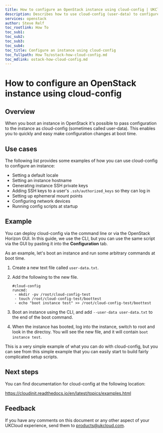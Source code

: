 ```yaml
---
title: How to configure an OpenStack instance using cloud-config | UKCloud Ltd
description: Describes how to use cloud-config (user-data) to configure an OpenStack instance
services: openstack
author: Steve Relf
toc_rootlink: How To
toc_sub1:
toc_sub2:
toc_sub3:
toc_sub4:
toc_title: Configure an instance using cloud-config
toc_fullpath: How To/ostack-how-cloud-config.md
toc_mdlink: ostack-how-cloud-config.md
---
```


# How to configure an OpenStack instance using cloud-config

## Overview

When you boot an instance in OpenStack it's possible to pass configuration to the instance as cloud-config (sometimes called user-data). This enables you to quickly and easy make configuration changes at boot time.

## Use cases

The following list provides some examples of how you can use cloud-config to configure an instance:

- Setting a default locale
- Setting an instance hostname
- Generating instance SSH private keys
- Adding SSH keys to a user's `.ssh/authorized_keys` so they can log in
- Setting up ephemeral mount points
- Configuring network devices
- Running config scripts at startup

## Example

You can deploy cloud-config via the command line or via the OpenStack Horizon GUI. In this guide, we use the CLI, but you can use the same script via the GUI by pasting it into the **Configuration** tab.

As an example, let's boot an instance and run some arbitrary commands at boot time.

1. Create a new text file called `user-data.txt`.

2. Add the following to the new file.

    ```
    #cloud-config
    runcmd:
     - mkdir -pv /root/cloud-config-test
     - touch /root/cloud-config-test/boottest
     - echo "boot instance test" >> /root/cloud-config-test/boottest
    ```

3. Boot an instance using the CLI, and add `--user-data user-data.txt` to the end of the boot command.

4. When the instance has booted, log into the instance, switch to root and look in the directoy. You will see the new file, and it will contain `boot instance test`.

This is a very simple example of what you can do with cloud-config, but you can see from this simple example that you can easily start to build fairly complicated setup scripts.

## Next steps

You can find documentation for cloud-config at the following location:

https://cloudinit.readthedocs.io/en/latest/topics/examples.html

## Feedback

If you have any comments on this document or any other aspect of your UKCloud experience, send them to <products@ukcloud.com>.
